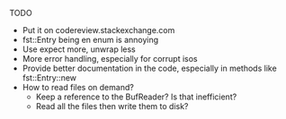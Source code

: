 TODO
* Put it on codereview.stackexchange.com
* fst::Entry being en enum is annoying
* Use expect more, unwrap less
* More error handling, especially for corrupt isos
* Provide better documentation in the code, especially in methods like fst::Entry::new
* How to read files on demand?
	* Keep a reference to the BufReader? Is that inefficient?
	* Read all the files then write them to disk?


